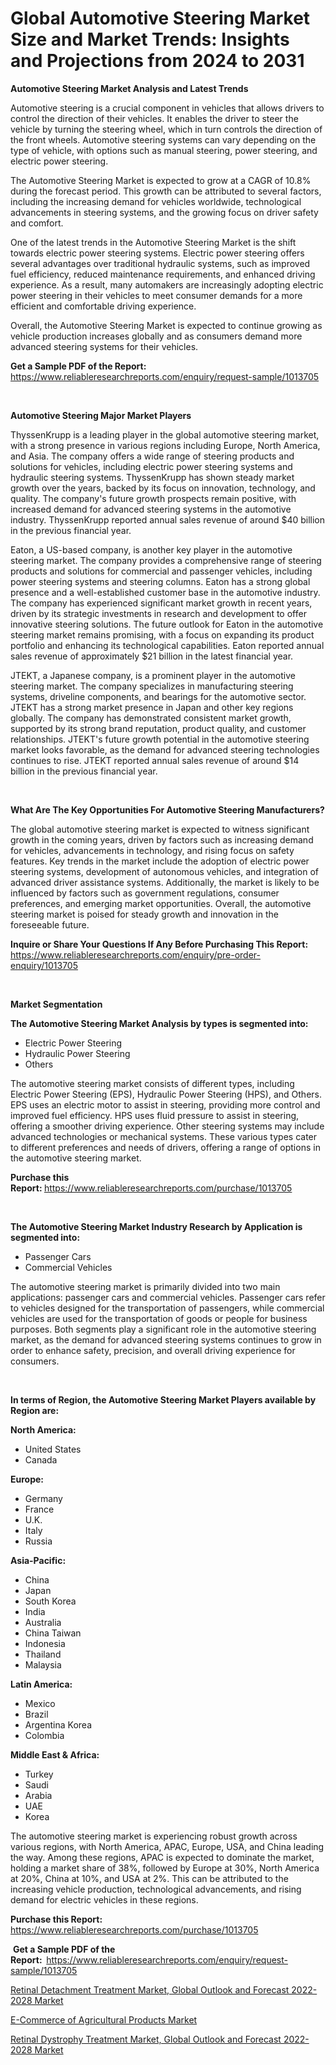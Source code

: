 <p><h1>Global Automotive Steering Market Size and Market Trends: Insights and Projections from 2024 to 2031</h1></p><p><strong>Automotive Steering Market Analysis and Latest Trends</strong></p>
<p><p>Automotive steering is a crucial component in vehicles that allows drivers to control the direction of their vehicles. It enables the driver to steer the vehicle by turning the steering wheel, which in turn controls the direction of the front wheels. Automotive steering systems can vary depending on the type of vehicle, with options such as manual steering, power steering, and electric power steering.</p><p>The Automotive Steering Market is expected to grow at a CAGR of 10.8% during the forecast period. This growth can be attributed to several factors, including the increasing demand for vehicles worldwide, technological advancements in steering systems, and the growing focus on driver safety and comfort.</p><p>One of the latest trends in the Automotive Steering Market is the shift towards electric power steering systems. Electric power steering offers several advantages over traditional hydraulic systems, such as improved fuel efficiency, reduced maintenance requirements, and enhanced driving experience. As a result, many automakers are increasingly adopting electric power steering in their vehicles to meet consumer demands for a more efficient and comfortable driving experience.</p><p>Overall, the Automotive Steering Market is expected to continue growing as vehicle production increases globally and as consumers demand more advanced steering systems for their vehicles.</p></p>
<p><strong>Get a Sample PDF of the Report:&nbsp;</strong> <a href="https://www.reliableresearchreports.com/enquiry/request-sample/1013705">https://www.reliableresearchreports.com/enquiry/request-sample/1013705</a></p>
<p>&nbsp;</p>
<p><strong>Automotive Steering Major Market Players</strong></p>
<p><p>ThyssenKrupp is a leading player in the global automotive steering market, with a strong presence in various regions including Europe, North America, and Asia. The company offers a wide range of steering products and solutions for vehicles, including electric power steering systems and hydraulic steering systems. ThyssenKrupp has shown steady market growth over the years, backed by its focus on innovation, technology, and quality. The company's future growth prospects remain positive, with increased demand for advanced steering systems in the automotive industry. ThyssenKrupp reported annual sales revenue of around $40 billion in the previous financial year.</p><p>Eaton, a US-based company, is another key player in the automotive steering market. The company provides a comprehensive range of steering products and solutions for commercial and passenger vehicles, including power steering systems and steering columns. Eaton has a strong global presence and a well-established customer base in the automotive industry. The company has experienced significant market growth in recent years, driven by its strategic investments in research and development to offer innovative steering solutions. The future outlook for Eaton in the automotive steering market remains promising, with a focus on expanding its product portfolio and enhancing its technological capabilities. Eaton reported annual sales revenue of approximately $21 billion in the latest financial year.</p><p>JTEKT, a Japanese company, is a prominent player in the automotive steering market. The company specializes in manufacturing steering systems, driveline components, and bearings for the automotive sector. JTEKT has a strong market presence in Japan and other key regions globally. The company has demonstrated consistent market growth, supported by its strong brand reputation, product quality, and customer relationships. JTEKT's future growth potential in the automotive steering market looks favorable, as the demand for advanced steering technologies continues to rise. JTEKT reported annual sales revenue of around $14 billion in the previous financial year.</p></p>
<p>&nbsp;</p>
<p><strong>What Are The Key Opportunities For Automotive Steering Manufacturers?</strong></p>
<p><p>The global automotive steering market is expected to witness significant growth in the coming years, driven by factors such as increasing demand for vehicles, advancements in technology, and rising focus on safety features. Key trends in the market include the adoption of electric power steering systems, development of autonomous vehicles, and integration of advanced driver assistance systems. Additionally, the market is likely to be influenced by factors such as government regulations, consumer preferences, and emerging market opportunities. Overall, the automotive steering market is poised for steady growth and innovation in the foreseeable future.</p></p>
<p><strong>Inquire or Share Your Questions If Any Before Purchasing This Report:</strong> <a href="https://www.reliableresearchreports.com/enquiry/pre-order-enquiry/1013705">https://www.reliableresearchreports.com/enquiry/pre-order-enquiry/1013705</a></p>
<p>&nbsp;</p>
<p><strong>Market Segmentation</strong></p>
<p><strong>The Automotive Steering Market Analysis by types is segmented into:</strong></p>
<p><ul><li>Electric Power Steering</li><li>Hydraulic Power Steering</li><li>Others</li></ul></p>
<p><p>The automotive steering market consists of different types, including Electric Power Steering (EPS), Hydraulic Power Steering (HPS), and Others. EPS uses an electric motor to assist in steering, providing more control and improved fuel efficiency. HPS uses fluid pressure to assist in steering, offering a smoother driving experience. Other steering systems may include advanced technologies or mechanical systems. These various types cater to different preferences and needs of drivers, offering a range of options in the automotive steering market.</p></p>
<p><strong>Purchase this Report:&nbsp;</strong><a href="https://www.reliableresearchreports.com/purchase/1013705">https://www.reliableresearchreports.com/purchase/1013705</a></p>
<p>&nbsp;</p>
<p><strong>The Automotive Steering Market Industry Research by Application is segmented into:</strong></p>
<p><ul><li>Passenger Cars</li><li>Commercial Vehicles</li></ul></p>
<p><p>The automotive steering market is primarily divided into two main applications: passenger cars and commercial vehicles. Passenger cars refer to vehicles designed for the transportation of passengers, while commercial vehicles are used for the transportation of goods or people for business purposes. Both segments play a significant role in the automotive steering market, as the demand for advanced steering systems continues to grow in order to enhance safety, precision, and overall driving experience for consumers.</p></p>
<p>&nbsp;</p>
<p><strong>In terms of Region, the Automotive Steering Market Players available by Region are:</strong></p>
<p>
    <p> <strong> North America: </strong>
        <ul>
            <li>United States</li>
            <li>Canada</li>
        </ul>
        </p> 
    <p> <strong> Europe: </strong>
        <ul>
            <li>Germany</li>
            <li>France</li>
            <li>U.K.</li>
            <li>Italy</li>
            <li>Russia</li>
        </ul>
        </p> 
    <p> <strong> Asia-Pacific: </strong>
        <ul>
            <li>China</li>
            <li>Japan</li>
            <li>South Korea</li>
            <li>India</li>
            <li>Australia</li>
            <li>China Taiwan</li>
            <li>Indonesia</li>
            <li>Thailand</li>
            <li>Malaysia</li>
        </ul>
        </p> 
    <p> <strong> Latin America: </strong>
        <ul>
            <li>Mexico</li>
            <li>Brazil</li>
            <li>Argentina Korea</li>
            <li>Colombia</li>
        </ul>
        </p> 
    <p> <strong> Middle East & Africa: </strong>
        <ul>
            <li>Turkey</li>
            <li>Saudi</li>
            <li>Arabia</li>
            <li>UAE</li>
            <li>Korea</li>
        </ul>
    </p>
    </p>
<p><p>The automotive steering market is experiencing robust growth across various regions, with North America, APAC, Europe, USA, and China leading the way. Among these regions, APAC is expected to dominate the market, holding a market share of 38%, followed by Europe at 30%, North America at 20%, China at 10%, and USA at 2%. This can be attributed to the increasing vehicle production, technological advancements, and rising demand for electric vehicles in these regions.</p></p>
<p><strong>Purchase this Report: </strong><a href="https://www.reliableresearchreports.com/purchase/1013705">https://www.reliableresearchreports.com/purchase/1013705</a></p>
<p>&nbsp;<strong>Get a Sample PDF of the Report:&nbsp;&nbsp;</strong><a href="https://www.reliableresearchreports.com/enquiry/request-sample/1013705">https://www.reliableresearchreports.com/enquiry/request-sample/1013705</a></p>
<p><strong></strong></p>
<p><p><a href="https://view.publitas.com/reportprime-1/retinal-detachment-treatment-market-global-outlook-and-forecast-2022-2028-market-research-report-unlocks-analysis-on-the-market-financial-status-market-size-and-market-revenue-upto-2030/">Retinal Detachment Treatment Market, Global Outlook and Forecast 2022-2028 Market</a></p><p><a href="https://view.publitas.com/reportprime-1/e-commerce-of-agricultural-products-market-share-market-new-trends-analysis-report-by-type-by-application-by-end-use-by-region-and-segment-forecasts-2023-2030/">E-Commerce of Agricultural Products Market</a></p><p><a href="https://view.publitas.com/reportprime-1/retinal-dystrophy-treatment-market-global-outlook-and-forecast-2022-2028-market-research-report-provides-thorough-industry-overview-which-offers-an-in-depth-analysis-of-product-trends-and-new-market-divisions/">Retinal Dystrophy Treatment Market, Global Outlook and Forecast 2022-2028 Market</a></p></p>
